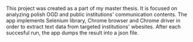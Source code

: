 This project was created as a part of my master thesis. It is focused on analyzing polish OGD and public institutions' communication contents. The app implements Selenium library, Chrome browser and Chrome driver in order to extract text data from targeted institutions' wbesites. After each succesful run, the app dumps the result into a json file. 
